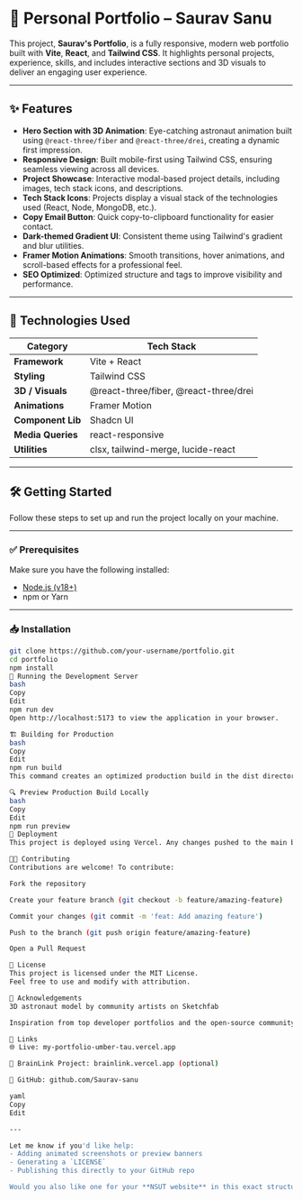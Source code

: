 # 💼 Personal Portfolio – Saurav Sanu

This project, **Saurav's Portfolio**, is a fully responsive, modern web portfolio built with **Vite**, **React**, and **Tailwind CSS**. It highlights personal projects, experience, skills, and includes interactive sections and 3D visuals to deliver an engaging user experience.

---

## ✨ Features

- **Hero Section with 3D Animation**: Eye-catching astronaut animation built using `@react-three/fiber` and `@react-three/drei`, creating a dynamic first impression.
- **Responsive Design**: Built mobile-first using Tailwind CSS, ensuring seamless viewing across all devices.
- **Project Showcase**: Interactive modal-based project details, including images, tech stack icons, and descriptions.
- **Tech Stack Icons**: Projects display a visual stack of the technologies used (React, Node, MongoDB, etc.).
- **Copy Email Button**: Quick copy-to-clipboard functionality for easier contact.
- **Dark-themed Gradient UI**: Consistent theme using Tailwind's gradient and blur utilities.
- **Framer Motion Animations**: Smooth transitions, hover animations, and scroll-based effects for a professional feel.
- **SEO Optimized**: Optimized structure and tags to improve visibility and performance.

---

## 🧪 Technologies Used

| Category            | Tech Stack                                                                 |
|---------------------|-----------------------------------------------------------------------------|
| **Framework**       | Vite + React                                                                |
| **Styling**         | Tailwind CSS                                                                |
| **3D / Visuals**    | @react-three/fiber, @react-three/drei                                       |
| **Animations**      | Framer Motion                                                               |
| **Component Lib**   | Shadcn UI                                                                   |
| **Media Queries**   | react-responsive                                                            |
| **Utilities**       | clsx, tailwind-merge, lucide-react                                          |

---

## 🛠 Getting Started

Follow these steps to set up and run the project locally on your machine.

---

### ✅ Prerequisites

Make sure you have the following installed:

- [Node.js (v18+)](https://nodejs.org/)
- npm or Yarn

---

### 📥 Installation

```bash
git clone https://github.com/your-username/portfolio.git
cd portfolio
npm install
🚀 Running the Development Server
bash
Copy
Edit
npm run dev
Open http://localhost:5173 to view the application in your browser.

🏗️ Building for Production
bash
Copy
Edit
npm run build
This command creates an optimized production build in the dist directory.

🔍 Preview Production Build Locally
bash
Copy
Edit
npm run preview
🚀 Deployment
This project is deployed using Vercel. Any changes pushed to the main branch are automatically built and deployed.

🧑‍💻 Contributing
Contributions are welcome! To contribute:

Fork the repository

Create your feature branch (git checkout -b feature/amazing-feature)

Commit your changes (git commit -m 'feat: Add amazing feature')

Push to the branch (git push origin feature/amazing-feature)

Open a Pull Request

📄 License
This project is licensed under the MIT License.
Feel free to use and modify with attribution.

🙌 Acknowledgements
3D astronaut model by community artists on Sketchfab

Inspiration from top developer portfolios and the open-source community

🔗 Links
🌐 Live: my-portfolio-umber-tau.vercel.app

🧠 BrainLink Project: brainlink.vercel.app (optional)

🐙 GitHub: github.com/Saurav-sanu

yaml
Copy
Edit

---

Let me know if you'd like help:
- Adding animated screenshots or preview banners
- Generating a `LICENSE`
- Publishing this directly to your GitHub repo

Would you also like one for your **NSUT website** in this exact structure?
